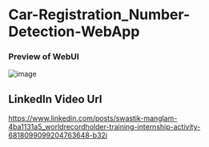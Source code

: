 # Car-Registration_Number-Detection-WebApp

### Preview of WebUI

![image](https://user-images.githubusercontent.com/75330553/124568852-03b11e80-de63-11eb-9140-ec03abdd1105.png)

## LinkedIn Video Url

https://www.linkedin.com/posts/swastik-manglam-4ba1131a5_worldrecordholder-training-internship-activity-6818099099204763648-b32i
